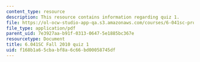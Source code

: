 ```yaml
---
content_type: resource
description: This resource contains information regarding quiz 1.
file: https://ol-ocw-studio-app-qa.s3.amazonaws.com/courses/6-041sc-probabilistic-systems-analysis-and-applied-probability-fall-2013/f168b1a65cbabf8a6c66bd00058745df_MIT6_041SCF13_quiz01.pdf
file_type: application/pdf
parent_uid: 7e3927aa-b91f-0313-0647-5e1885bc367e
resourcetype: Document
title: 6.041SC Fall 2010 quiz 1
uid: f168b1a6-5cba-bf8a-6c66-bd00058745df
---
```

